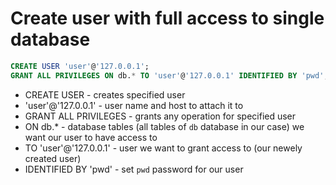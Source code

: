 # Create user with full access to single database

```sql
CREATE USER 'user'@'127.0.0.1';
GRANT ALL PRIVILEGES ON db.* TO 'user'@'127.0.0.1' IDENTIFIED BY 'pwd';
```

- CREATE USER - creates specified user
- 'user'@'127.0.0.1' - user name and host to attach it to
- GRANT ALL PRIVILEGES - grants any operation for specified user
- ON db.* - database tables (all tables of ```db``` database in our case) we want our user to have access to
- TO 'user'@'127.0.0.1' - user we want to grant access to (our newely created user)
- IDENTIFIED BY 'pwd' - set ```pwd``` password for our user
